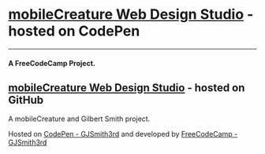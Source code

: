 # [mobileCreature Web Design Studio](http://s.codepen.io/GJSmith3rd/debug/epOZZM) - hosted on CodePen
--------------------------------
#### A FreeCodeCamp Project.

[mobileCreature Web Design Studio](http://mobilecreature.github.io/) - hosted on GitHub
--------------------------------
A mobileCreature and Gilbert Smith project.

Hosted on [CodePen - GJSmith3rd](http://codepen.io/GJSmith3rd) and developed by [FreeCodeCamp - GJSmith3rd](http://freecodecamp.com/gjsmith3rd)


